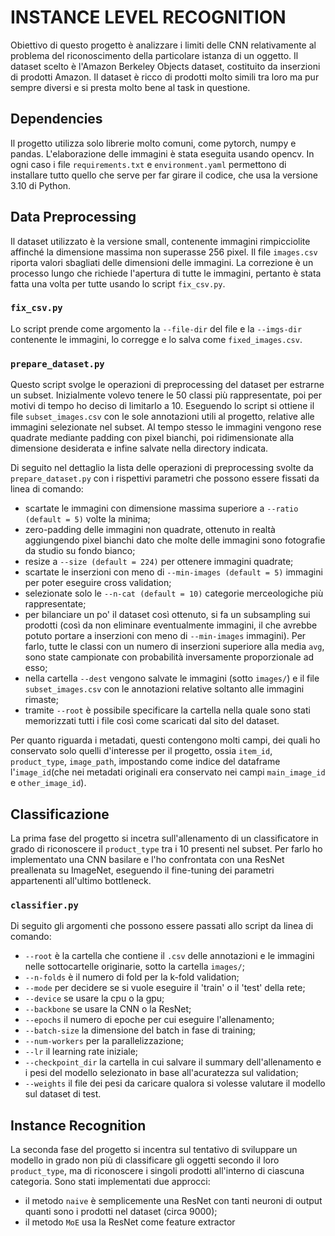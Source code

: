 # INSTANCE LEVEL RECOGNITION
Obiettivo di questo progetto è analizzare i limiti delle CNN
relativamente al problema del riconoscimento della particolare
istanza di un oggetto. Il dataset scelto è l'Amazon Berkeley
Objects dataset, costituito da inserzioni di prodotti Amazon.
Il dataset è ricco di prodotti molto simili tra loro ma pur
sempre diversi e si presta molto bene al task in questione.

## Dependencies
Il progetto utilizza solo librerie molto comuni, come pytorch, numpy e
pandas. L'elaborazione delle immagini è stata eseguita usando opencv. In
ogni caso i file `requirements.txt` e `environment.yaml` permettono di
installare tutto quello che serve per far girare il codice, che usa la
versione 3.10 di Python.

## Data Preprocessing
Il dataset utilizzato è la versione small, contenente immagini
rimpicciolite affinché la dimensione massima non superasse 256
pixel. Il file `images.csv` riporta valori sbagliati delle dimensioni delle
immagini. La correzione è un processo lungo che richiede l'apertura di
tutte le immagini, pertanto è stata fatta una volta per tutte usando
lo script `fix_csv.py`.

### `fix_csv.py`
Lo script prende come argomento la `--file-dir`
del file e la `--imgs-dir` contenente le immagini, lo corregge e lo
salva come `fixed_images.csv`.

### `prepare_dataset.py`
Questo script svolge le operazioni di preprocessing del dataset per estrarne
un subset. Inizialmente volevo tenere le 50 classi più rappresentate, poi
per motivi di tempo ho deciso di limitarlo a 10. Eseguendo lo script si 
ottiene il file `subset_images.csv` con le sole annotazioni utili al
progetto, relative alle immagini selezionate nel subset. Al tempo stesso
le immagini vengono rese quadrate mediante padding con pixel bianchi, poi
ridimensionate alla dimensione desiderata e infine salvate nella directory
indicata.

Di seguito nel dettaglio la lista delle operazioni di preprocessing
svolte da `prepare_dataset.py` con i rispettivi parametri che possono
essere fissati da linea di comando:
- scartate le immagini con dimensione massima superiore a `--ratio 
(default = 5)` volte la minima;
- zero-padding delle immagini non quadrate, ottenuto in realtà
aggiungendo pixel bianchi dato che molte delle immagini sono
fotografie da studio su fondo bianco;
- resize a `--size (default = 224)` per ottenere immagini quadrate;
- scartate le inserzioni con meno di `--min-images (default = 5)`
immagini per poter eseguire cross validation;
- selezionate solo le `--n-cat (default = 10)`
categorie merceologiche più rappresentate;
- per bilanciare un po' il dataset così ottenuto, si fa un subsampling
sui prodotti (così da non eliminare eventualmente immagini, il che avrebbe
potuto portare a inserzioni con meno di `--min-images` immagini). Per farlo,
tutte le classi con un numero di inserzioni superiore alla media `avg`, sono
state campionate con probabilità inversamente proporzionale ad esso;
- nella cartella `--dest` vengono salvate le immagini (sotto `images/`)
e il file `subset_images.csv` con le annotazioni relative soltanto alle 
immagini rimaste;
- tramite `--root` è possibile specificare la cartella nella quale sono
stati memorizzati tutti i file così come scaricati dal sito del dataset.

Per quanto riguarda i metadati, questi contengono molti campi, dei
quali ho conservato solo quelli d'interesse per il progetto, ossia
`item_id`, `product_type`, `image_path`, impostando come indice del
dataframe l'`image_id`(che nei metadati originali era conservato
nei campi `main_image_id` e `other_image_id`).

## Classificazione

La prima fase del progetto si incetra sull'allenamento di un classificatore
in grado di riconoscere il `product_type` tra i 10 presenti nel subset. Per
farlo ho implementato una CNN basilare e l'ho confrontata con una ResNet
preallenata su ImageNet, eseguendo il fine-tuning dei parametri
appartenenti all'ultimo bottleneck.

### `classifier.py`

Di seguito gli argomenti che possono essere passati allo script da linea di
comando:
- `--root` è la cartella che contiene il `.csv` delle annotazioni e
le immagini nelle sottocartelle originarie, sotto la cartella `images/`;
- `--n-folds` è il numero di fold per la k-fold validation;
- `--mode` per decidere se si vuole eseguire il 'train' o il 'test' della 
rete;
- `--device` se usare la cpu o la gpu;
- `--backbone` se usare la CNN o la ResNet;
- `--epochs` il numero di epoche per cui eseguire l'allenamento;
- `--batch-size` la dimensione del batch in fase di training;
- `--num-workers` per la parallelizzazione;
- `--lr` il learning rate iniziale;
- `--checkpoint_dir` la cartella in cui salvare il summary dell'allenamento
e i pesi del modello selezionato in base all'acuratezza sul validation;
- `--weights` il file dei pesi da caricare qualora si volesse valutare il
modello sul dataset di test.

## Instance Recognition

La seconda fase del progetto si incentra sul tentativo di sviluppare un
modello in grado non più di classificare gli oggetti secondo il loro
`product_type`, ma di riconoscere i singoli prodotti all'interno di
ciascuna categoria. Sono stati implementati due approcci:
- il metodo `naive` è semplicemente una ResNet con tanti neuroni di output
quanti sono i prodotti nel dataset (circa 9000);
- il metodo `MoE` usa la ResNet come feature extractor
